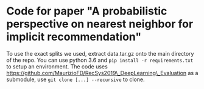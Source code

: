 # Code for paper "A probabilistic perspective on nearest neighbor for implicit recommendation"

To use the exact splits we used, extract data.tar.gz onto the main directory of the repo. You can use python 3.6 and `pip install -r requirements.txt` to setup an environment. The code uses https://github.com/MaurizioFD/RecSys2019\_DeepLearning\_Evaluation as a submodule, use `git clone [...] --recursive` to clone.
